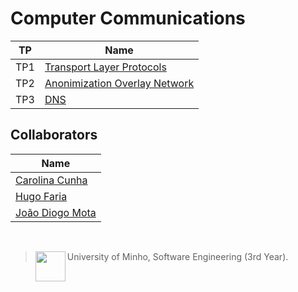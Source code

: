 # Computer Communications
|TP | Name |
| ------------|----------- |
|TP1 | [Transport Layer Protocols](https://github.com/JoaoDiogoMota/Computer-Communications/blob/master/TP1/Report.pdf) |
|TP2 | [Anonimization Overlay Network](https://github.com/JoaoDiogoMota/Computer-Communications/blob/master/TP2/Report.pdf) |
|TP3 | [DNS](https://github.com/JoaoDiogoMota/Computer-Communications/blob/master/TP3/Report.pdf) |

## Collaborators

| Name            	|
|-----------------	|
| [Carolina Cunha](https://github.com/13caroline)  	|
| [Hugo Faria](https://github.com/KHiro13)      	|
| [João Diogo Mota](https://github.com/JoaoDiogoMota) 	|

<br>

> <img src="https://seeklogo.com/images/U/Universidade_do_Minho-logo-CB2F98451C-seeklogo.com.png" align="left" height="48" width="48" > University of Minho, Software Engineering (3rd Year).
